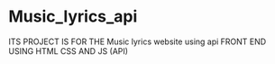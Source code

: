 # Music_lyrics_api
ITS PROJECT IS FOR THE Music lyrics website using api FRONT END USING HTML CSS AND JS (API)

